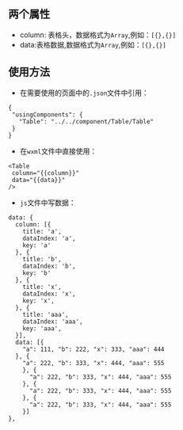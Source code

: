 ## 两个属性
 - column: 表格头，数据格式为``Array``,例如：``[{},{}]``
 - data:表格数据,数据格式为``Array``,例如：``[{},{}]``

## 使用方法
 - 在需要使用的页面中的``.json``文件中引用：
 ```
 {
  "usingComponents": {
    "Table": "../../component/Table/Table"
  }
}
```
 - 在``wxml``文件中直接使用：
 ```
 <Table 
  column="{{column}}" 
  data="{{data}}"
 />
```
  - ``js``文件中写数据：
  ```
  data: {
    column: [{
      title: 'a',
      dataIndex: 'a',
      key: 'a'
    }, {
      title: 'b',
      dataIndex: 'b',
      key: 'b'
    }, {
      title: 'x',
      dataIndex: 'x',
      key: 'x',
    }, {
      title: 'aaa',
      dataIndex: 'aaa',
      key: 'aaa',
    }],
    data: [{
      "a": 111, "b": 222, "x": 333, "aaa": 444
    }, {
      "a": 222, "b": 333, "x": 444, "aaa": 555
      }, {
        "a": 222, "b": 333, "x": 444, "aaa": 555
      }, {
        "a": 222, "b": 333, "x": 444, "aaa": 555
      }, {
        "a": 222, "b": 333, "x": 444, "aaa": 555
      }]
  },
  ```